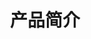 ---
title: "产品简介"
linkTitle: "产品简介"
_build:
 render: false 
weight: 20
collapsible: true
draft: false
---